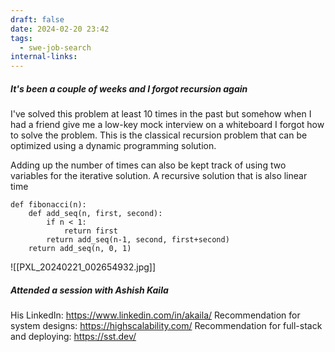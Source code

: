 ```yaml
---
draft: false
date: 2024-02-20 23:42
tags:
  - swe-job-search
internal-links:
---
```

##### It's been a couple of weeks and I forgot recursion again
I've solved this problem at least 10 times in the past but somehow when I had a friend give me a low-key mock interview on a whiteboard I forgot how to solve the problem. This is the classical recursion problem that can be optimized using a dynamic programming solution. 

Adding up the number of times can also be kept track of using two variables for the iterative solution. A recursive solution that is also linear time

```
def fibonacci(n):
	def add_seq(n, first, second):
		if n < 1:
			return first
		return add_seq(n-1, second, first+second)
	return add_seq(n, 0, 1)
```

![[PXL_20240221_002654932.jpg]]

##### Attended a session with Ashish Kaila

His LinkedIn: https://www.linkedin.com/in/akaila/
Recommendation for system designs: https://highscalability.com/
Recommendation for full-stack and deploying: https://sst.dev/